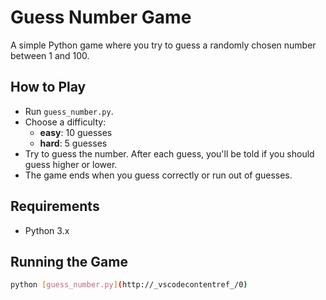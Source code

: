 # Guess Number Game

A simple Python game where you try to guess a randomly chosen number between 1 and 100.

## How to Play

- Run `guess_number.py`.
- Choose a difficulty:
  - **easy**: 10 guesses
  - **hard**: 5 guesses
- Try to guess the number. After each guess, you'll be told if you should guess higher or lower.
- The game ends when you guess correctly or run out of guesses.

## Requirements

- Python 3.x

## Running the Game

```sh
python [guess_number.py](http://_vscodecontentref_/0)
```
